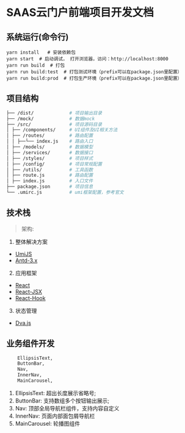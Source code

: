 <!--
 * @Author: your name
 * @Date: 2020-09-15 10:10:55
 * @LastEditTime: 2020-11-02 10:57:54
 * @LastEditors: Please set LastEditors
 * @Description: In User Settings Edit
 * @FilePath: /pc-saas-manage-platform/README.md
-->

# SAAS云门户前端项目开发文档

## 系统运行(命令行)

``` shell
yarn install   # 安装依赖包
yarn start  # 启动调试， 打开浏览器，访问：http://localhost:8000
yarn run build  # 打包
yarn run build:test  # 打包测试环境（prefix可以在package.json里配置）
yarn run build:prod  # 打包生产环境（prefix可以在package.json里配置）
```

## 项目结构

``` bash
├── /dist/             # 项目输出目录
├── /mock/             # 数据mock
├── /src/              # 项目源码目录
│ ├── /components/     # UI组件及UI相关方法
│ ├── /routes/         # 路由配置
│ │ ├──└── index.js    # 路由入口
│ ├── /models/         # 数据模型
│ ├── /services/       # 数据接口
│ ├── /styles/         # 项目样式
│ ├── /config/         # 项目常规配置
│ ├── /utils/          # 工具函数
│ ├── route.js         # 路由配置
│ ├── index.js         # 入口文件
├── package.json       # 项目信息
└── .umirc.js          # umi框架配置，参考官文
```

## 技术栈

> 架构:

01. 整体解决方案

* [UmiJS](https://umijs.org/zh-CN/docs)
* [Antd-3.x](https://3x.ant.design/docs/react/introduce-cn)

02. 应用框架

* [React](https://zh-hans.reactjs.org/)
* [React-JSX](https://reactjs.org/docs/introducing-jsx.html)
* [React-Hook](https://zh-hans.reactjs.org/docs/hooks-intro.html)

03. 状态管理

* [Dva.js](https://github.com/dvajs/dva)

## 业务组件开发

``` bash
    EllipsisText,
    ButtonBar,
    Nav,
    InnerNav,
    MainCarousel,
```

01. EllipsisText: 超出长度展示省略号;
02. ButtonBar: 支持数组多个按钮输出展示;
03. Nav: 顶部全局导航栏组件，支持内容自定义
04. InnerNav: 页面内部面包屑导航栏
05. MainCarousel: 轮播图组件
